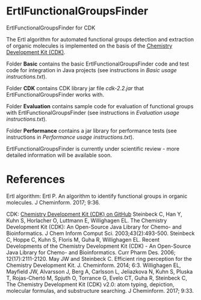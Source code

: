 # ErtlFunctionalGroupsFinder
ErtlFunctionalGroupsFinder for CDK

The Ertl algorithm for automated functional groups detection and extraction of organic molecules is implemented on the basis of the [Chemistry Development Kit (CDK)](https://cdk.github.io/).

Folder **Basic** contains the basic ErtlFunctionalGroupsFinder code and test code for integration in Java projects (see instructions in *Basic usage instructions.txt*).

Folder **CDK** contains CDK library jar file *cdk-2.2.jar* that ErtlFunctionalGroupsFinder works with.

Folder **Evaluation** contains sample code for evaluation of functional groups with ErtlFunctionalGroupsFinder (see instructions in *Evaluation usage instructions.txt*).

Folder **Performance** contains a jar library for performance tests (see instructions in *Performance usage instructions.txt*).

ErtlFunctionalGroupsFinder is currently under scientific review - more detailed information will be available soon.

# References
Ertl algorithm:
Ertl P. An algorithm to identify functional groups in organic molecules. J Cheminform. 2017; 9:36.

CDK:
[Chemistry Development Kit (CDK) on GitHub](https://cdk.github.io/)
Steinbeck C, Han Y, Kuhn S, Horlacher O, Luttmann E, Willighagen EL. The Chemistry Development Kit (CDK): An Open-Source Java Library for Chemo- and Bioinformatics. J Chem Inform Comput Sci. 2003;43(2):493-500.
Steinbeck C, Hoppe C, Kuhn S, Floris M, Guha R, Willighagen EL. Recent Developments of the Chemistry Development Kit (CDK) - An Open-Source Java Library for Chemo- and Bioinformatics. Curr Pharm Des. 2006; 12(17):2111-2120.
May JW and Steinbeck C. Efficient ring perception for the Chemistry Development Kit. J. Cheminform. 2014; 6:3.
Willighagen EL, Mayfield JW, Alvarsson J, Berg A, Carlsson L, Jeliazkova N, Kuhn S, Pluska T, Rojas-Chertó M, Spjuth O, Torrance G, Evelo CT, Guha R, Steinbeck C, The Chemistry Development Kit (CDK) v2.0: atom typing, depiction, molecular formulas, and substructure searching. J Cheminform. 2017; 9:33.
